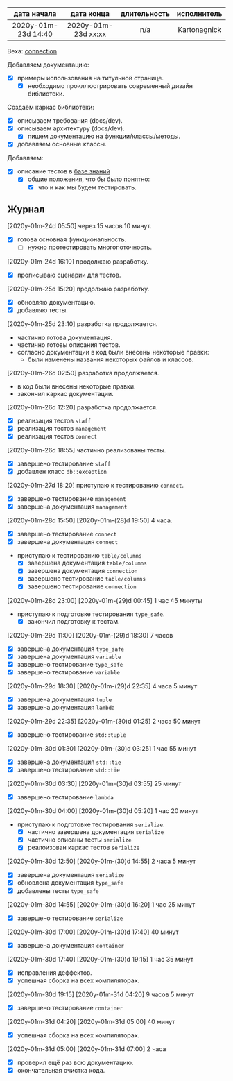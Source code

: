 
| дата начала         |   дата конца        | длительность  | исполнитель  |
|:-------------------:|:-------------------:|:-------------:|:------------:|
| 2020y-01m-23d 14:40 | 2020y-01m-23d xx:xx | n/a           | Kartonagnick |

Веха: [connection](milestones/2021y-01m-23d-0001-connection.md)  

Добавляем документацию:  
  - [x] примеры использования на титульной странице.  
    - [x] необходимо проиллюстрировать 
          современный дизайн библиотеки.  

Создаём каркас библиотеки:  
  - [x] описываем требования (docs/dev).  
  - [x] описываем архитектуру (docs/dev).  
    - [x] пишем документацию на функции/классы/методы.  
  - [x] добавляем основные классы.  

Добавляем:  
  - [x] описание тестов в [базе знаний](https://github.com/Kartonagnick/knowledge)  
    - [x] общие положения, что бы было понятно:  
      - [x] что и как мы будем тестировать.  

Журнал  
------

[2020y-01m-24d 05:50] через 15 часов 10 минут.  
 - [x] готова основная функциональность.  
   - [ ] нужно протестировать многопоточность.  

[2020y-01m-24d 16:10] продолжаю разработку.  
  - [x] прописываю сценарии для тестов.  

[2020y-01m-25d 15:20] продолжаю разработку.  
  - [x] обновляю документацию.  
  - [x] добавляю тесты.  

[2020y-01m-25d 23:10] разработка продолжается.  
  - частично готова документация.  
  - частично готовы описания тестов.  
  - согласно документации в код были внесены некоторые правки:  
    - были изменены названия некоторых файлов и классов.  

[2020y-01m-26d 02:50] разработка продолжается.  
  - в код были внесены некоторые правки.  
  - закончил каркас документации.  

[2020y-01m-26d 12:20] разработка продолжается.  
  - [x] реализация тестов `staff`  
  - [x] реализация тестов `management`  
  - [x] реализация тестов `connect`  

[2020y-01m-26d 18:55] частично реализованы тесты.  
  - [x] завершено тестирование `staff`  
  - [x] добавлен класс `db::exception`  

[2020y-01m-27d 18:20] приступаю к тестированию `connect`.  
  - [x] завершено тестирование `management`  
  - [x] завершена документация `management`  

[2020y-01m-28d 15:50] [2020y-01m-(28)d 19:50] 4 часа.  
  - [x] завершено тестирование `connect`  
  - [x] завершена документация `connect`  
  - приступаю к тестированию `table/columns`  
    - [x] завершена документация `table/columns`  
    - [x] завершена документация `connection`  
    - [x] завершено тестирование `table/columns`  
    - [x] завершено тестирование `connection`  

[2020y-01m-28d 23:00] [2020y-01m-(29)d 00:45] 1 час 45 минуты  
  - приступаю к подготовке тестирования `type_safe`.  
    - [x] закончил подготовку к тестам.  

[2020y-01m-29d 11:00] [2020y-01m-(29)d 18:30] 7 часов  
  - [x] завершена документация `type_safe`  
  - [x] завершена документация `variable`  
  - [x] завершено тестирование `type_safe`  
  - [x] завершено тестирование `variable`  

[2020y-01m-29d 18:30] [2020y-01m-(29)d 22:35] 4 часа 5 минут  
  - [x] завершена документация `tuple`  
  - [x] завершена документация `lambda`  

[2020y-01m-29d 22:35] [2020y-01m-(30)d 01:25] 2 часа 50 минут  
  - [x] завершено тестирование `std::tuple`  

[2020y-01m-30d 01:30] [2020y-01m-(30)d 03:25] 1 час 55 минут  
  - [x] завершена документация `std::tie`  
  - [x] завершено тестирование `std::tie`  

[2020y-01m-30d 03:30] [2020y-01m-(30)d 03:55] 25 минут  
  - [x] завершено тестирование `lambda`  

[2020y-01m-30d 04:00] [2020y-01m-(30)d 05:20] 1 час 20 минут  
  - приступаю к подготовке тестирования `serialize`.  
    - [x] частично завершена документация `serialize`  
    - [x] частично описаны тесты `serialize`  
    - [x] реалоизован каркас тестов `serialize`  

[2020y-01m-30d 12:50] [2020y-01m-(30)d 14:55] 2 часа 5 минут  
  - [x] завершена документация `serialize`  
  - [x] обновлена документация `type_safe`  
  - [x] добавлены тесты `type_safe`  
  
[2020y-01m-30d 14:55] [2020y-01m-(30)d 16:20] 1 час 25 минут  
  - [x] завершено тестирование `serialize`  

[2020y-01m-30d 17:00] [2020y-01m-(30)d 17:40] 40 минут 
  - [x] завершена документация `container`  

[2020y-01m-30d 17:40] [2020y-01m-(30)d 19:15] 1 час 35 минут  
  - [x] исправления деффектов.  
  - [x] успешная сборка на всех компиляторах.  

[2020y-01m-30d 19:15] [2020y-01m-31d 04:20] 9 часов 5 минут  
  - [x] завершено тестирование `container`  

[2020y-01m-31d 04:20] [2020y-01m-31d 05:00] 40 минут  
  - [x] успешная сборка на всех компиляторах.  

[2020y-01m-31d 05:00] [2020y-01m-31d 07:00] 2 часа  
  - [x] проверил ещё раз всю документацию.  
  - [x] окончательная очистка кода.
